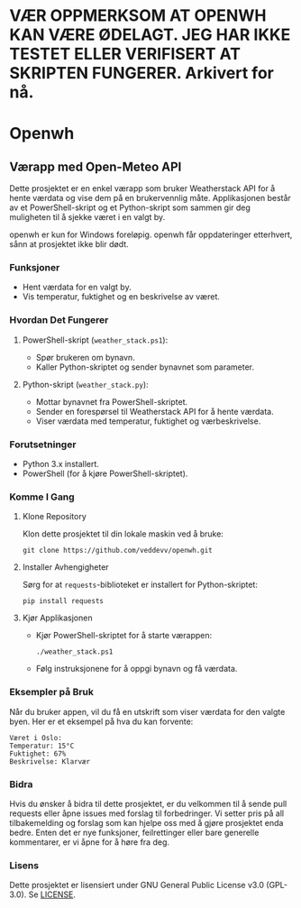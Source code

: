 # VÆR OPPMERKSOM AT OPENWH KAN VÆRE ØDELAGT. JEG HAR IKKE TESTET ELLER VERIFISERT AT SKRIPTEN FUNGERER. Arkivert for nå.
# Openwh


## Værapp med Open-Meteo API

Dette prosjektet er en enkel værapp som bruker Weatherstack API for å hente værdata og vise dem på en brukervennlig måte. Applikasjonen består av et PowerShell-skript og et Python-skript som sammen gir deg muligheten til å sjekke været i en valgt by.

openwh er kun for Windows foreløpig. openwh får oppdateringer etterhvert, sånn at prosjektet ikke blir dødt.

### Funksjoner

- Hent værdata for en valgt by.
- Vis temperatur, fuktighet og en beskrivelse av været.

### Hvordan Det Fungerer

1. PowerShell-skript (`weather_stack.ps1`):
   - Spør brukeren om bynavn.
   - Kaller Python-skriptet og sender bynavnet som parameter.

2. Python-skript (`weather_stack.py`):
   - Mottar bynavnet fra PowerShell-skriptet.
   - Sender en forespørsel til Weatherstack API for å hente værdata.
   - Viser værdata med temperatur, fuktighet og værbeskrivelse.

### Forutsetninger

- Python 3.x installert.
- PowerShell (for å kjøre PowerShell-skriptet).

### Komme I Gang

1. Klone Repository

   Klon dette prosjektet til din lokale maskin ved å bruke:

   ```
   git clone https://github.com/veddevv/openwh.git
   ```

2. Installer Avhengigheter

   Sørg for at `requests`-biblioteket er installert for Python-skriptet:

   ```
   pip install requests
   ```

3. Kjør Applikasjonen

   - Kjør PowerShell-skriptet for å starte værappen:

     ```
     ./weather_stack.ps1
     ```

   - Følg instruksjonene for å oppgi bynavn og få værdata.

### Eksempler på Bruk

Når du bruker appen, vil du få en utskrift som viser værdata for den valgte byen. Her er et eksempel på hva du kan forvente:

```
Været i Oslo:
Temperatur: 15°C
Fuktighet: 67%
Beskrivelse: Klarvær
```

### Bidra

Hvis du ønsker å bidra til dette prosjektet, er du velkommen til å sende pull requests eller åpne issues med forslag til forbedringer. Vi setter pris på all tilbakemelding og forslag som kan hjelpe oss med å gjøre prosjektet enda bedre. Enten det er nye funksjoner, feilrettinger eller bare generelle kommentarer, er vi åpne for å høre fra deg.

### Lisens

Dette prosjektet er lisensiert under GNU General Public License v3.0 (GPL-3.0). Se [LICENSE](https://github.com/veddevv/openwh?tab=GPL-3.0-1-ov-file).
